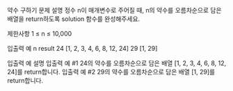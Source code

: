 약수 구하기
문제 설명
정수 n이 매개변수로 주어질 때, n의 약수를 오름차순으로 담은 배열을 return하도록 solution 함수를 완성해주세요.

제한사항
1 ≤ n ≤ 10,000

입출력 예
n result
24 [1, 2, 3, 4, 6, 8, 12, 24]
29 [1, 29]

입출력 예 설명
입출력 예 #1
24의 약수를 오름차순으로 담은 배열 [1, 2, 3, 4, 6, 8, 12, 24]를 return합니다.
입출력 예 #2
29의 약수를 오름차순으로 담은 배열 [1, 29]를 return합니다.
